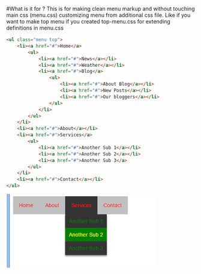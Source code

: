 #What is it for ?
This is for making clean menu markup and without touching main css (menu.css) customizing menu from additional css file. Like if you want to make top menu if you created top-menu.css for extending definitions in menu.css

```html
<ul class="menu top">
	<li><a href="#">Home</a>
		<ul>
			<li><a href="#">News</a></li>
			<li><a href="#">Weather</a></li>
			<li><a href="#">Blog</a>
				<ul>
					<li><a href="#">About Blog</a></li>
					<li><a href="#">New Posts</a></li>
					<li><a href="#">Our bloggers</a></li>
				</ul>
			</li>
		</ul>
	</li>
	<li><a href="#">About</a></li>
	<li><a href="#">Services</a>
		<ul>
			<li><a href="#">Another Sub 1</a></li>
			<li><a href="#">Another Sub 2</a></li>
			<li><a href="#">Another Sub 3</a>
		</ul>
	</li>
	<li><a href="#">Contact</a></li>
</ul>
```

![](/images/menu1.png)